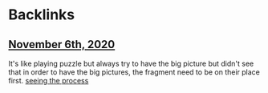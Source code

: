 
# Backlinks
## [November 6th, 2020](<November 6th, 2020.md>)
It's like playing puzzle but always try to have the big picture but didn't see that in order to have the big pictures, the fragment need to be on their place first. [seeing the process](<seeing the process.md>)

